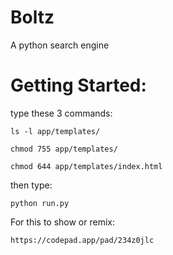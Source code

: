 # Boltz
A python search engine

# Getting Started:
type these 3 commands:

`ls -l app/templates/`

`chmod 755 app/templates/`

`chmod 644 app/templates/index.html`

then type:

`python run.py`

For this to show or remix:

`https://codepad.app/pad/234z0jlc`
